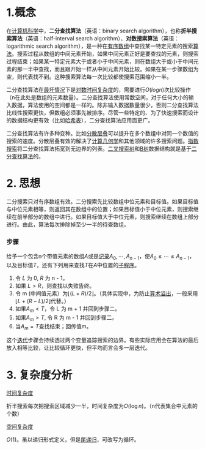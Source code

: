 # 1.概念
在[计算机科学](https://zh.wikipedia.org/wiki/%E8%AE%A1%E7%AE%97%E6%9C%BA%E7%A7%91%E5%AD%A6 "计算机科学")中，**二分查找算法**（英语：binary search algorithm），也称**折半搜索算法**（英语：half-interval search algorithm）、**对数搜索算法**（英语：logarithmic search algorithm），是一种在[有序数组](https://zh.wikipedia.org/wiki/%E6%9C%89%E5%BA%8F%E6%95%B0%E5%AF%B9 "有序数对")中查找某一特定元素的搜索[算法](https://zh.wikipedia.org/wiki/%E7%AE%97%E6%B3%95 "算法")。搜索过程从数组的中间元素开始，如果中间元素正好是要查找的元素，则搜索过程结束；如果某一特定元素大于或者小于中间元素，则在数组大于或小于中间元素的那一半中查找，而且跟开始一样从中间元素开始比较。如果在某一步骤数组为空，则代表找不到。这种搜索算法每一次比较都使搜索范围缩小一半。

二分查找算法在[最坏情况](https://zh.wikipedia.org/w/index.php?title=%E6%9C%80%E5%9D%8F%E6%83%85%E5%86%B5&action=edit&redlink=1)下是[对数时间复杂度](https://zh.wikipedia.org/wiki/%E6%97%B6%E9%97%B4%E5%A4%8D%E6%9D%82%E5%BA%A6#%E5%AF%B9%E6%95%B0%E6%97%B6%E9%97%B4 "时间复杂度")的，需要进行$O(logn)$次比较操作（n在此处是数组的元素数量）。二分查找算法使用常数空间，对于任何大小的输入数据，算法使用的空间都是一样的。除非输入数据数量很少，否则二分查找算法比线性搜索更快，但数组必须事先被排序。尽管一些特定的、为了快速搜索而设计的数据结构更有效（比如[哈希表](https://zh.wikipedia.org/wiki/%E5%93%88%E5%B8%8C%E8%A1%A8 "哈希表")），二分查找算法应用面更广。

二分查找算法有许多种变种。比如[分散层叠](https://zh.wikipedia.org/w/index.php?title=%E5%88%86%E6%95%A3%E5%B1%82%E5%8F%A0&action=edit&redlink=1)可以提升在多个数组中对同一个数值的搜索的速度。分散层叠有效的解决了[计算几何学](https://zh.wikipedia.org/wiki/%E8%AE%A1%E7%AE%97%E5%87%A0%E4%BD%95%E5%AD%A6 "计算几何学")和其他领域的许多搜索问题。[指数搜索](https://zh.wikipedia.org/w/index.php?title=Exponential_search&action=edit&redlink=1)将二分查找算法拓宽到无边界的列表。[二叉搜索树](https://zh.wikipedia.org/wiki/%E4%BA%8C%E5%8F%89%E6%90%9C%E7%B4%A2%E6%A0%91 "二叉搜索树")和[B树](https://zh.wikipedia.org/wiki/B%E6%A0%91 "B树")数据结构就是基于[二分查找算法](https://zh.wikipedia.org/wiki/%E4%BA%8C%E5%88%86%E6%9F%A5%E6%89%BE%E7%AE%97%E6%B3%95 "二分查找算法")的。

# 2. 思想
二分搜索只对有序数组有效。二分搜索先比较数组中位元素和目标值。如果目标值与中位元素相等，则返回其在数组中的位置；如果目标值小于中位元素，则搜索继续在前半部分的数组中进行。如果目标值大于中位元素，则搜索继续在数组上部分进行。由此，算法每次排除掉至少一半的待查数组。

### 步骤

给予一个包含n个带值元素的数组$A$或是[记录](https://zh.wikipedia.org/wiki/%E8%AE%B0%E5%BD%95 "记录")$A_{0},\cdots, A_{n-1}$，使${\displaystyle A_{0}\leq \cdots \leq A_{n-1}}$，以及目标值${\displaystyle T}$，还有下列用来查找${\displaystyle T}$在$\displaystyle A$中位置的[子程序](https://zh.wikipedia.org/wiki/%E5%AD%90%E7%A8%8B%E5%BC%8F "子程序")。

1.  令 $L$ 为 0, $R$ 为 n - 1。
2.  如果 $L > R$，则查找以失败告终。
3.  令 m (中间值元素）为${\displaystyle \lfloor (L+R)/2\rfloor }$。（具体实现中，为防止[算术溢出](https://zh.wikipedia.org/wiki/%E7%AE%97%E8%A1%93%E6%BA%A2%E5%87%BA "算术溢出")，一般采用${\displaystyle \lfloor L+(R-L)/2\rfloor }$代替。）
4.  如果${\displaystyle A_{m}<T}$，令 L 为 m + 1 并回到步骤二。
5.  如果${\displaystyle A_{m}>T}$, 令 R 为 m - 1 并回到步骤二。
6.  当${\displaystyle A_{m}=T}$查找结束；回传值m。

这个[迭代](https://zh.wikipedia.org/wiki/%E7%96%8A%E4%BB%A3 "迭代")步骤会持续透过两个变量追踪搜索的边界。有些实际应用会在算法的最后放入相等比较，让比较循环更快，但平均而言会多一层迭代。

# 3. 复杂度分析
[时间复杂度](https://zh.wikipedia.org/wiki/%E6%97%B6%E9%97%B4%E5%A4%8D%E6%9D%82%E5%BA%A6)

折半搜索每次把搜索区域减少一半，时间复杂度为$O\left(\log n\right)$。（n代表集合中元素的个数）

[空间复杂度](https://zh.wikipedia.org/wiki/%E7%A9%BA%E9%97%B4%E5%A4%8D%E6%9D%82%E5%BA%A6 "空间复杂度")

$O\left(1\right)$。虽以递归形式定义，但是[尾递归](https://zh.wikipedia.org/wiki/%E5%B0%BE%E9%80%92%E5%BD%92 "尾递归")，可改写为循环。